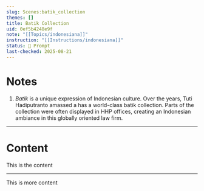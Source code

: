 ```yaml
---
slug: Scenes:batik_collection
themes: []
title: Batik Collection
uid: 0ef5b4248e9f
note: "[[Topics/indonesiana]]"
instruction: "[[Instructions/indonesiana]]"
status: 💬 Prompt
last-checked: 2025-08-21
---
```

# Notes

1. *Batik* is a unique expression of Indonesian culture. Over the years, Tuti Hadiputranto amassed a has a world-class batik collection. Parts of the collection were often displayed in HHP offices, creating an Indonesian ambiance in this globally oriented law firm.

---
# Content
This is the content

---
This is more content
